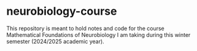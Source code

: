 # neurobiology-course

This repository is meant to hold notes and code for the course Mathematical Foundations of Neurobiology I am taking during this winter semester (2024/2025 academic year).
